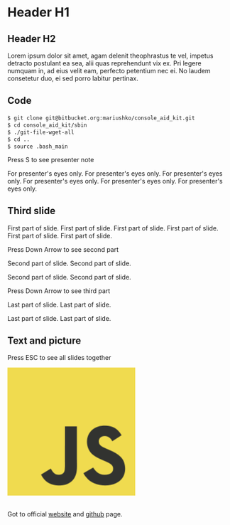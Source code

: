 # Header H1

## Header H2

Lorem ipsum dolor sit amet, agam delenit theophrastus te vel, impetus detracto postulant ea sea, alii quas reprehendunt vix ex. Pri legere numquam in, ad eius velit eam, perfecto petentium nec ei. No laudem consetetur duo, ei sed porro labitur pertinax.

## Code

```
$ git clone git@bitbucket.org:mariushko/console_aid_kit.git
$ cd console_aid_kit/sbin
$ ./git-file-wget-all
$ cd ..
$ source .bash_main
```
Press S to see presenter note
<!--note-->
For presenter's eyes only.  For presenter's eyes only.
For presenter's eyes only.  For presenter's eyes only.
For presenter's eyes only.  For presenter's eyes only.

## Third slide

First part of slide.  First part of slide.  First part of slide.
First part of slide.  First part of slide.  First part of slide.

Press Down Arrow to see second part

<!--vert-->Second part of slide. Second part of slide.
Second part of slide. Second part of slide.

Press Down Arrow to see third part
<!--vert-->Last part of slide. Last part of slide.
Last part of slide. Last part of slide.

## Text and picture

Press ESC to see all slides together

![JavaScript](img/js.png)
##

Got to official [website](https://revealjs.com) and [github](https://github.com/hakimel/reveal.js.git) page.
